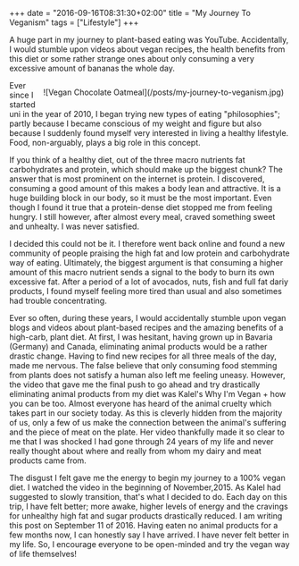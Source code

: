 +++
date = "2016-09-16T08:31:30+02:00"
title = "My Journey To Veganism"
tags = ["Lifestyle"]
+++

A huge part in my journey to plant-based eating was YouTube. Accidentally, I would stumble upon videos about
vegan recipes, the health benefits from this diet or some rather strange ones about only consuming a very excessive
amount of bananas the whole day.<!--more-->
<div style="float:right; padding:12px;">
![Vegan Chocolate Oatmeal](/posts/my-journey-to-veganism.jpg)
</div>
Ever since I started uni in the year of 2010, I began trying new types of eating "philosophies"; partly
because I became conscious of my weight and figure but also because I suddenly found myself very interested in living a healthy 
lifestyle. Food, non-arguably, plays a big role in this concept.

If you think of a healthy diet, out of the three macro nutrients fat carbohydrates and protein, which should make up the biggest chunk? The 
answer that is most prominent on the internet is protein. I discovered, consuming a good amount of this makes a body
lean and attractive. It is a huge building block in our body, so it must be the most important. Even though I found it true that a protein-dense diet
stopped me from feeling hungry. I still however, after almost every meal, craved something sweet and unhealty. I was never
satisfied. 

I decided this could not be it. I therefore went back online and found a new community of people praising the high fat and low protein
and carbohydrate way of eating. Ultimately, the biggest argument is that consuming a higher amount of this macro nutrient
sends a signal to the body to burn its own excessive fat. After a period of a lot of avocados, nuts, fish and full fat dariy products, 
I found myself feeling more tired than usual and also sometimes had trouble concentrating.

Ever so often, during these years, I would accidentally stumble upon vegan blogs and videos about plant-based recipes and the amazing
benefits of a high-carb, plant diet. At first, I was hesitant, having grown up in Bavaria (Germany) and Canada, eliminating
animal products would be a rather drastic change. Having to find new recipes for all three meals of the day, made me
nervous. The false believe that only consuming food stemming from plants does not satisfy a human also
left me feeling uneasy. However, the video that gave me the final push to go ahead and try drastically eliminating animal
products from my diet was Kalel's Why I'm Vegan + how you can be too. Almost everyone has heard of the animal cruelty
which takes part in our society today. As this is cleverly hidden from the majority of us, only a few of us make the connection 
between the animal's suffering and the piece of meat on the plate. Her video thankfully made it so clear to me that I was shocked 
I had gone through 24 years of my life and never really thought about where and really from whom my dairy and meat products came from. 

The disgust I felt gave me the energy to begin my journey to a 100% vegan diet. I watched the video in the beginning
of November,2015. As Kalel had suggested to slowly transition, that's what I decided to do. Each day on this trip, I have felt
better; more awake, higher levels of energy and the cravings for unhealthy high fat and sugar products drastically reduced. 
I am writing this post on September 11 of 2016. Having eaten no animal products for a few months now, I can honestly
say I have arrived. I have never felt better in my life. So, I encourage everyone to be open-minded and try the vegan
way of life themselves!